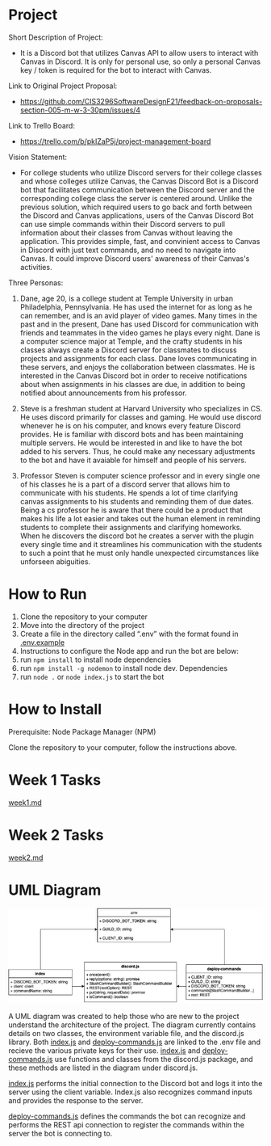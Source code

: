 # Project 
Short Description of Project:
- It is a Discord bot that utilizes Canvas API to allow users to interact with Canvas in Discord. It is only for personal use, so only a personal Canvas key / token is required for the bot to interact with Canvas. 

Link to Original Project Proposal:
- https://github.com/CIS3296SoftwareDesignF21/feedback-on-proposals-section-005-m-w-3-30pm/issues/4

Link to Trello Board:
- https://trello.com/b/pkIZaP5j/project-management-board

Vision Statement: 
- For college students who utilize Discord servers for their college classes and whose colleges utilize Canvas, the Canvas Discord Bot is a Discord bot that facilitates communication between the Discord server and the corresponding college class the server is centered around. Unlike the previous solution, which required users to go back and forth between the Discord and Canvas applications, users of the Canvas Discord Bot can use simple commands within their Discord servers to pull information about their classes from Canvas without leaving the application. This provides simple, fast, and convinient access to Canvas in Discord with just text commands, and no need to navigate into Canvas. It could improve Discord users' awareness of their Canvas's activities.

Three Personas:
1. Dane, age 20, is a college student at Temple University in urban Philadelphia, Pennsylvania. He has used the internet for as long as he can remember, and is an avid player of video games. Many times in the past and in the present, Dane has used Discord for communication with friends and teammates in the video games he plays every night. Dane is a computer science major at Temple, and the crafty students in his classes always create a Discord server for classmates to discuss projects and assignments for each class. Dane loves communicating in these servers, and enjoys the collaboration between classmates. He is interested in the Canvas Discord bot in order to receive notifications about when assignments in his classes are due, in addition to being notified about announcements from his professor. 

2. Steve is a freshman student at Harvard University who specializes in CS. He uses discord primarily for classes and gaming. He would use discord whenever he is on his computer, and knows every feature Discord provides. He is familiar with discord bots and has been maintaining multiple servers. He would be interested in and like to have the bot added to his servers. Thus, he could make any necessary adjustments to the bot and have it avaiable for himself and people of his servers.

3. Professor Steven is computer science professor and in every single one of his classes he is a part of a discord server that allows him to communicate with his students. He spends a lot of time clarifying canvas assignments to his students and reminding them of due dates. Being a cs professor he is aware that there could be a product that makes his life a lot easier and takes out the human element in reminding students to complete their assignments and clarifying homeworks. When he discovers the discord bot he creates a server with the plugin every single time and it streamlines his communication with the students to such a point that he must only handle unexpected circumstances like unforseen abiguities.

# How to Run
1. Clone the repository to your computer
2. Move into the directory of the project
3. Create a file in the directory called “.env” with the format found in [.env.example](.env.example)
4. Instructions to configure the Node app and run the bot are below:
5. run ```npm install``` to install node dependencies
6. run ```npm install -g nodemon``` to install node dev. Dependencies
7. run ```node .``` or ```node index.js``` to start the bot

# How to Install
Prerequisite: Node Package Manager (NPM)

Clone the repository to your computer, follow the instructions above. 

# Week 1 Tasks
[week1.md](week1.md)

# Week 2 Tasks
[week2.md](week2.md)

# UML Diagram

![UML Diagram of the Application](./uml-diagram.png)

A UML diagram was created to help those who are new to the project understand the architecture of the project. The diagram currently contains details on two classes, the environment variable file, and the discord.js library. Both [index.js](index.js) and [deploy-commands.js](deploy-commands.js) are linked to the .env file and recieve the various private keys for their use. [index.js](index.js) and [deploy-commands.js](deploy-commands.js) use functions and classes from the discord.js package, and these methods are listed in the diagram under discord.js. 

[index.js](index.js) performs the initial connection to the Discord bot and logs it into the server using the client variable. Index.js also recognizes command inputs and provides the response to the server.

[deploy-commands.js](deploy-commands.js) defines the commands the bot can recognize and performs the REST api connection to register the commands within the server the bot is connecting to. 
